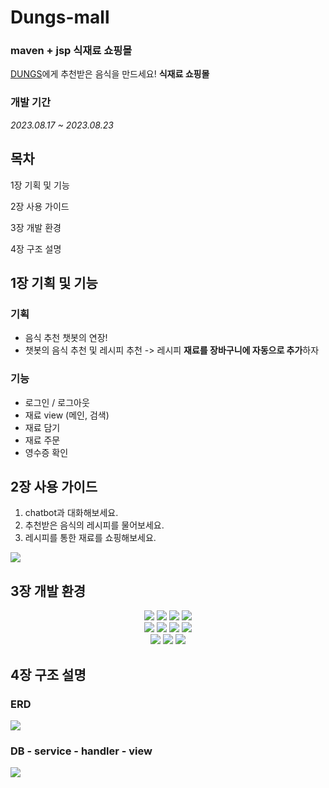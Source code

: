 # Dungs-mall
### maven + jsp 식재료 쇼핑몰
[DUNGS](https://github.com/0gon/foodChatBot)에게 추천받은 음식을 만드세요! **식재료 쇼핑몰** 

### 개발 기간
*2023.08.17 ~ 2023.08.23*

## 목차
1장 기획 및 기능

2장 사용 가이드

3장 개발 환경

4장 구조 설명

## 1장 기획 및 기능

### 기획
- 음식 추천 챗봇의 연장!
- 챗봇의 음식 추천 및 레시피 추천
 -> 레시피 **재료를 장바구니에 자동으로 추가**하자
### 기능
- 로그인 / 로그아웃
- 재료 view (메인, 검색)
- 재료 담기
- 재료 주문
- 영수증 확인

## 2장 사용 가이드
1. chatbot과 대화해보세요.
2. 추천받은 음식의 레시피를 물어보세요.
3. 레시피를 통한 재료를 쇼핑해보세요.
<img src="https://github.com/0gon/DungsMall/assets/130747714/42f364ce-086c-40c7-baf5-3593e8ee4d20">

## 3장 개발 환경
<div align=center> 
<img src="https://img.shields.io/badge/java 8-007396?style=for-the-badge&logo=java&logoColor=white">
<img src="https://img.shields.io/badge/html5-E34F26?style=for-the-badge&logo=html5&logoColor=white">
<img src="https://img.shields.io/badge/css-1572B6?style=for-the-badge&logo=css3&logoColor=white">
<img src="https://img.shields.io/badge/javascript-F7DF1E?style=for-the-badge&logo=javascript&logoColor=black">
<br>
<img src="https://img.shields.io/badge/bootstrap-7952B3?style=for-the-badge&logo=bootstrap&logoColor=white">
<img src="https://img.shields.io/badge/mysql-4479A1?style=for-the-badge&logo=mysql&logoColor=white">
<img src="https://img.shields.io/badge/apache tomcat-F8DC75?style=for-the-badge&logo=apachetomcat&logoColor=black">
<img src="https://img.shields.io/badge/amazonaws-232F3E?style=for-the-badge&logo=amazonaws&logoColor=white">
<br>
<img src="https://img.shields.io/badge/maven-02569B?style=for-the-badge&logo=maven&logoColor=white">
<img src="https://img.shields.io/badge/jsp-003545?style=for-the-badge&logo=jsp&logoColor=white">
<img src="https://img.shields.io/badge/github-181717?style=for-the-badge&logo=github&logoColor=white">
</div>

## 4장 구조 설명
### ERD
<img src="https://github.com/0gon/foodChatBot/assets/130747714/fd80b6ea-43f9-42fe-a3ae-55f527f4b566">

### DB - service - handler - view 
<img src="https://github.com/0gon/foodChatBot/assets/130747714/a0763181-b65c-4eec-b505-1f2ff2a8a386">
